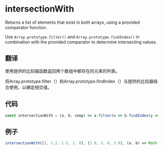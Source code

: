 # intersectionWith

Returns a list of elements that exist in both arrays, using a provided comparator function.

Use `Array.prototype.filter()` and `Array.prototype.findIndex()` in combination with the provided comparator to determine intersecting values.

## 翻译

使用提供的比较器函数返回两个数组中都存在的元素的列表。

将Array.prototype.filter（）和Array.prototype.findIndex（）与提供的比较器结合使用，以确定相交值。

## 代码

```js
const intersectionWith = (a, b, comp) => a.filter(x => b.findIndex(y => comp(x, y)) !== -1);
```

## 例子

```js
intersectionWith([1, 1.2, 1.5, 3, 0], [1.9, 3, 0, 3.9], (a, b) => Math.round(a) === Math.round(b)); // [1.5, 3, 0]
```
